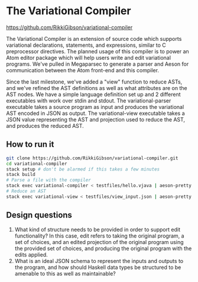 # The Variational Compiler

https://github.com/RikkiGibson/variational-compiler

The Variational Compiler is an extension of source code which supports variational declarations, statements, and expressions, similar to C preprocessor directives. The planned usage of this compiler is to power an Atom editor package which will help users write and edit variational programs. We've pulled in Megaparsec to generate a parser and Aeson for communication between the Atom front-end and this compiler.

Since the last milestone, we've added a "view" function to reduce ASTs, and we've refined the AST definitions as well as what attributes are on the AST nodes. We have a simple language definition set up and 2 different executables with work over stdin and stdout. The variational-parser executable takes a source program as input and produces the variational AST encoded in JSON as output. The variational-view executable takes a JSON value representing the AST and projection used to reduce the AST, and produces the reduced AST.

## How to run it

```bash
git clone https://github.com/RikkiGibson/variational-compiler.git
cd variational-compiler
stack setup # don't be alarmed if this takes a few minutes
stack build
# Parse a file with the compiler
stack exec variational-compiler < testfiles/hello.vjava | aeson-pretty
# Reduce an AST
stack exec variational-view < testfiles/view_input.json | aeson-pretty

```


## Design questions

1. What kind of structure needs to be provided in order to support edit functionality?
  In this case, edit refers to taking the original program, a set of choices, and an edited projection of the original program using the provided set of choices, and producing the original program with the edits applied.
2. What is an ideal JSON schema to represent the inputs and outputs to the program, and how should Haskell data types be structured to be amenable to this as well as maintainable?
